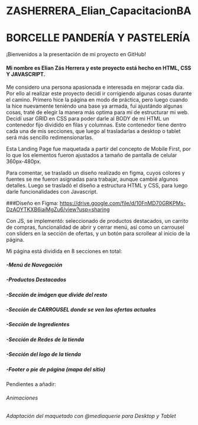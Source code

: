 # ZASHERRERA_Elian_CapacitacionBA
# BORCELLE PANDERÍA Y PASTELERÍA
¡Bienvenidos a la presentación de mi proyecto en GitHub! 

#### Mi nombre es Elian Zás Herrera y este proyecto está hecho en HTML, CSS Y JAVASCRIPT. 

Me considero una persona apasionada e interesada en mejorar cada día. Por ello al realizar este proyecto decidí ir corrigiendo algunas cosas durante el camino.
Primero hice la página en modo de práctica, pero luego cuando la hice nuevamente teniéndo una base ya armada, fui ajustándo algunas cosas, traté de elegir la manera más optima para mí de estructurar mi web.
Decidí usar GRID en CSS para poder darle al BODY de mi HTML un contenedor fijo dividido en filas y columnas. Este contenedor tiene dentro cada una de mis secciones, que luego al trasladarlas a desktop o tablet será más sencillo redimensionarlas. 

Esta Landing Page fue maquetada a partir del concepto de Mobile First, por lo que los elementos fueron ajustados a tamaño de pantalla de celular 360px-480px.

Para comentar, se trasladó un diseño realizado en figma, cuyos colores y fuentes se me fueron asignadas para trabajar, aunque cambié algunos detalles.
Luego se trasladó el diseño a estructura HTML y CSS, para luego darle funcionalidades con Javascript.

###Diseño en Figma:
https://drive.google.com/file/d/10FnMD70GRKPMs-DzAOYTKXB6iaiMgZu6/view?usp=sharing

Con JS, se implementó: seleccionado de productos destacados, un carrito de compras, funcionalidad de abrir y cerrar menú, así como un carrousel con sliders en la sección de ofertas, y un botón para scrollear al inicio de la página.

Mi página está dividida en 8 secciones en total:
##### -Menú de Navegación
##### -Productos Destacados
##### -Sección de imágen que divide del resto
##### -Sección de CARROUSEL donde se ven las ofertas actuales
##### -Sección de Ingredientes
##### -Sección de Redes de la tienda 
##### -Sección del logo de la tienda
##### -Footer o pie de página (mapa del sitio)

Pendientes a añadir:
###### Animaciones 
###### Adaptación del maquetado con @mediaquerie para Desktop y Tablet





